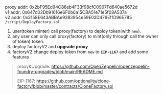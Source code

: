 
proxy addr: 0x2bF95Ed94C86eb4F33f98cfC0907Fd640ae5672d<br>
v1 addr: 0x647d02Db91616e6F0b6a15CBA51e71e5f08A537a<br>
v2 addr: 0x2158E643ABBAe9383954e59E02D479Ef1D96E785<br>
`/script/DeployFactory.sol`<br>

1. user(token minter) call proxy(factory) to deploy token(with `new`).
2. any user can only call proxy(factory) to mint(only through call the owner of token) token.
3. deploy factoryV2 and **upgrade** **proxy**
4. factoryV2 change deploy token from `new` to **`EIP-1167`** and add some features

> proxy&Upgrade: https://github.com/OpenZeppelin/openzeppelin-foundry-upgrades/blob/main/README.md
> 
> EIP-1167: https://github.com/optionality/clone-factory/blob/master/contracts/CloneFactory.sol